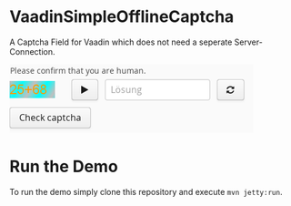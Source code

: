 # VaadinSimpleOfflineCaptcha

A Captcha Field for Vaadin which does not need a seperate Server-Connection.

![Screenshot](doku/screenshot.png)

# Run the Demo
To run the demo simply clone this repository and execute `mvn jetty:run`.